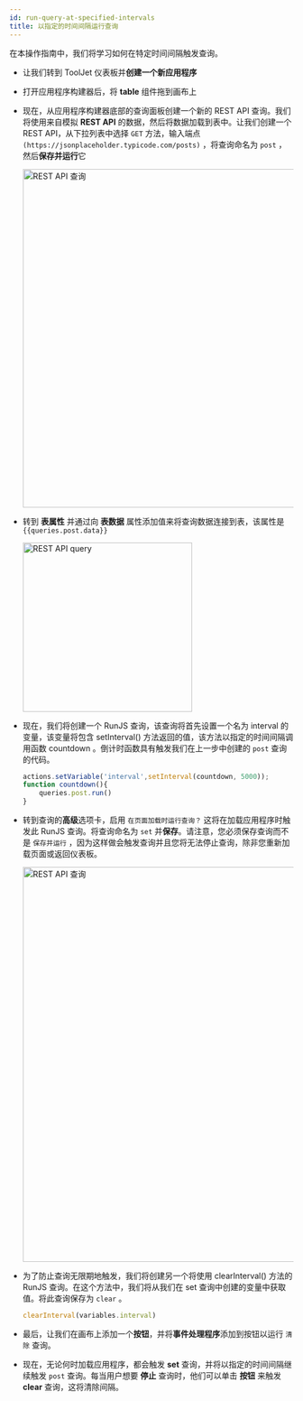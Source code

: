 ```yaml
---
id: run-query-at-specified-intervals
title: 以指定的时间间隔运行查询
---
```


在本操作指南中，我们将学习如何在特定时间间隔触发查询。

- 让我们转到 ToolJet 仪表板并**创建一个新应用程序**
- 打开应用程序构建器后，将 **table** 组件拖到画布上
- 现在，从应用程序构建器底部的查询面板创建一个新的 REST API 查询。我们将使用来自模拟 **REST API** 的数据，然后将数据加载到表中。让我们创建一个 REST API，从下拉列表中选择 `GET` 方法，输入端点 `(https://jsonplaceholder.typicode.com/posts)` ，将查询命名为 `post` ，然后**保存并运行**它
    <div style={{textAlign: 'center'}}>

    <img className="screenshot-full" src="/img/how-to/setinterval/query.png" alt="REST API 查询" width="600" />

    </div>
- 转到 **表属性** 并通过向 **表数据** 属性添加值来将查询数据连接到表，该属性是 `{{queries.post.data}}`
    <div style={{textAlign: 'center'}}>

    <img className="screenshot-full" src="/img/how-to/setinterval/data.png" alt="REST API query" width="300" />

    </div>

- 现在，我们将创建一个 RunJS 查询，该查询将首先设置一个名为 interval 的变量，该变量将包含 setInterval() 方法返回的值，该方法以指定的时间间隔调用函数 countdown 。倒计时函数具有触发我们在上一步中创建的 `post` 查询的代码。
    
    ```js
    actions.setVariable('interval',setInterval(countdown, 5000));
    function countdown(){
	    queries.post.run()
    }
    ```
- 转到查询的**高级**选项卡，启用 `在页面加载时运行查询？` 这将在加载应用程序时触发此 RunJS 查询。将查询命名为 `set` 并**保存**。请注意，您必须保存查询而不是 `保存并运行` ，因为这样做会触发查询并且您将无法停止查询，除非您重新加载页面或返回仪表板。
    <div style={{textAlign: 'center'}}>

    <img className="screenshot-full" src="/img/how-to/setinterval/set.png" alt="REST API 查询" width="700" />

    </div>
- 为了防止查询无限期地触发，我们将创建另一个将使用 clearInterval() 方法的 RunJS 查询。在这个方法中，我们将从我们在 set 查询中创建的变量中获取值。将此查询保存为 `clear` 。
    ```js
    clearInterval(variables.interval)
    ```
- 最后，让我们在画布上添加一个**按钮**，并将**事件处理程序**添加到按钮以运行 `清除` 查询。
- 现在，无论何时加载应用程序，都会触发 **set** 查询，并将以指定的时间间隔继续触发 `post` 查询。每当用户想要 **停止** 查询时，他们可以单击 **按钮** 来触发 **clear** 查询，这将清除间隔。
